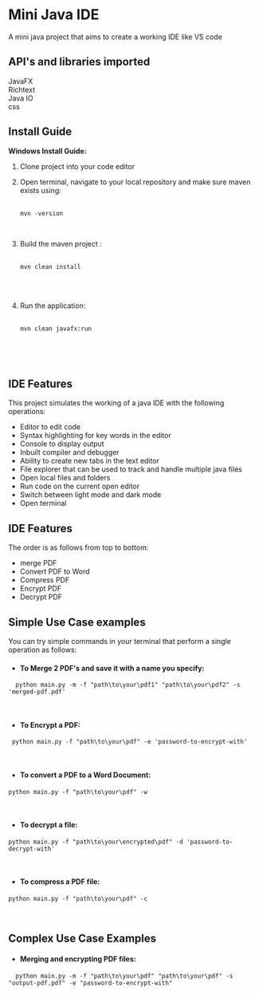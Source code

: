 # Mini Java IDE
A mini java project that aims to create a working IDE like VS code

## API's and libraries imported
  JavaFX <br>
  Richtext <br>
  Java IO <br>
  css <br>  
  
  

## Install Guide

**Windows Install Guide:**
1) Clone project into your code editor
2) Open terminal, navigate to your local repository and make sure maven exists using: <br> <br>
  
   ```
   mvn -version
   ```
   
   <br>
   
3) Build the maven project :<br><br>
    
    ```
    mvn clean install
    ```
    
    <br>

   
   <br>
   
4) Run the application: <br><br>
    
    ```
    mvn clean javafx:run
    ```

   <br>
   

<br>


## IDE Features 
This project simulates the working of a java IDE with the following operations:
  - Editor to edit code <br>
  - Syntax highlighting for key words in the editor <br>
  - Console to display output <br>
  - Inbuilt compiler and debugger  <br>
  - Ability to create new tabs in the text editor <br>
  - File explorer that can be used to track and handle multiple java files <br>
  - Open local files and folders <br>
  - Run code on the current open editor <br>
  - Switch between light mode and dark mode <br>
  - Open terminal <br>

## IDE Features
The order is as follows from top to bottom:
- merge PDF
- Convert PDF to Word
- Compress PDF
- Encrypt PDF
- Decrypt PDF

## Simple Use Case examples
You can try simple commands in your terminal that perform a single operation as follows: 

-  #### To Merge 2 PDF's and save it with a name you specify:<br>

```
  python main.py -m -f "path\to\your\pdf1" "path\to\your\pdf2" -s 'merged-pdf.pdf'
```
<br>

-  #### To Encrypt a PDF:<br>

 ```
  python main.py -f "path\to\your\pdf" -e 'password-to-encrypt-with'
 ``` 
   <br>
   
-  #### To convert a PDF to a Word Document:<br>

  ```
  python main.py -f "path\to\your\pdf" -w
  ``` 
   <br>
   
-  #### To decrypt a file:<br>

  ```
  python main.py -f "path\to\your\encrypted\pdf" -d 'password-to-decrypt-with'
  ```
   <br>
   
-  #### To compress a PDF file:<br>

  ```
  python main.py -f "path\to\your\pdf" -c
  ``` 
 <br>
 
## Complex Use Case Examples

-  #### Merging and encrypting PDF files:<br>
```
  python main.py -m -f "path\to\your\pdf" "path\to\your\pdf" -s "output-pdf.pdf" -e "password-to-encrypt-with"
```
<br>

